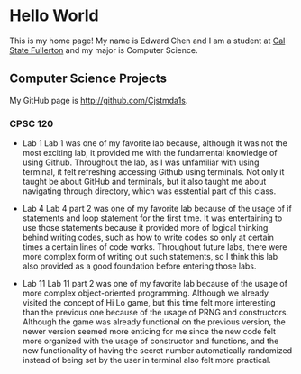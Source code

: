 # Hello World

This is my home page! My name is Edward Chen and I am a student at [Cal State Fullerton](http://www.fullerton.edu/) and my major is Computer Science.

## Computer Science Projects

My GitHub page is http://github.com/Cjstmda1s.

### CPSC 120

* Lab 1
    Lab 1 was one of my favorite lab because, although it was not the most exciting lab, it provided me with the fundamental knowledge of using Github. Throughout the lab, as I was unfamiliar with using terminal, it felt refreshing accessing Github using terminals. Not only it taught be about GitHub and terminals, but it also taught me about navigating through directory, which was esstential part of this class.

* Lab 4
    Lab 4 part 2 was one of my favorite lab because of the usage of if statements and loop statement for the first time. It was entertaining to use those statements because it provided more of logical thinking behind writing codes, such as how to write codes so only at certain times a certain lines of code works. Throughout future labs, there were more complex form of writing out such statements, so I think this lab also provided as a good foundation before entering those labs.

* Lab 11
    Lab 11 part 2 was one of my favorite lab because of the usage of more complex object-oriented programming. Although we already visited the concept of Hi Lo game, but this time felt more interesting than the previous one because of the usage of PRNG and constructors. Although the game was already functional on the previous version, the newer version seemed more enticing for me since the new code felt more organized with the usage of constructor and functions, and the new functionality of having the secret number automatically randomized instead of being set by the user in terminal also felt more practical.